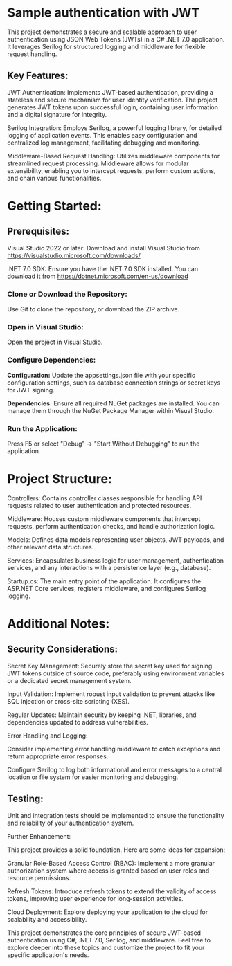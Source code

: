 # Sample authentication with JWT

  

This project demonstrates a secure and scalable approach to user authentication using JSON Web Tokens (JWTs) in a C# .NET 7.0 application. It leverages Serilog for structured logging and middleware for flexible request handling. 

  

## Key Features: 

  

JWT Authentication: Implements JWT-based authentication, providing a stateless and secure mechanism for user identity verification. The project generates JWT tokens upon successful login, containing user information and a digital signature for integrity. 

Serilog Integration: Employs Serilog, a powerful logging library, for detailed logging of application events. This enables easy configuration and centralized log management, facilitating debugging and monitoring. 

Middleware-Based Request Handling: Utilizes middleware components for streamlined request processing. Middleware allows for modular extensibility, enabling you to intercept requests, perform custom actions, and chain various functionalities. 

# Getting Started: 

  

## Prerequisites: 

  

Visual Studio 2022 or later: Download and install Visual Studio from https://visualstudio.microsoft.com/downloads/ 

.NET 7.0 SDK: Ensure you have the .NET 7.0 SDK installed. You can download it from https://dotnet.microsoft.com/en-us/download 

### Clone or Download the Repository: 

Use Git to clone the repository, or download the ZIP archive. 

  

### Open in Visual Studio: 

Open the project in Visual Studio. 

  

### Configure Dependencies: 

  

**Configuration:** Update the appsettings.json file with your specific configuration settings, such as database connection strings or secret keys for JWT signing. 

**Dependencies:** Ensure all required NuGet packages are installed. You can manage them through the NuGet Package Manager within Visual Studio. 

### Run the Application: 

Press F5 or select "Debug" -> "Start Without Debugging" to run the application. 

  

# Project Structure: 

  

Controllers: Contains controller classes responsible for handling API requests related to user authentication and protected resources. 

Middleware: Houses custom middleware components that intercept requests, perform authentication checks, and handle authorization logic. 

Models: Defines data models representing user objects, JWT payloads, and other relevant data structures. 

Services: Encapsulates business logic for user management, authentication services, and any interactions with a persistence layer (e.g., database). 

Startup.cs: The main entry point of the application. It configures the ASP.NET Core services, registers middleware, and configures Serilog logging. 

# Additional Notes: 

  

## Security Considerations: 

Secret Key Management: Securely store the secret key used for signing JWT tokens outside of source code, preferably using environment variables or a dedicated secret management system. 

Input Validation: Implement robust input validation to prevent attacks like SQL injection or cross-site scripting (XSS). 

Regular Updates: Maintain security by keeping .NET, libraries, and dependencies updated to address vulnerabilities. 

Error Handling and Logging: 

Consider implementing error handling middleware to catch exceptions and return appropriate error responses. 

Configure Serilog to log both informational and error messages to a central location or file system for easier monitoring and debugging. 

## Testing: 

Unit and integration tests should be implemented to ensure the functionality and reliability of your authentication system. 

Further Enhancement: 

  

This project provides a solid foundation. Here are some ideas for expansion: 

  

Granular Role-Based Access Control (RBAC): Implement a more granular authorization system where access is granted based on user roles and resource permissions. 

Refresh Tokens: Introduce refresh tokens to extend the validity of access tokens, improving user experience for long-session activities. 

Cloud Deployment: Explore deploying your application to the cloud for scalability and accessibility. 

This project demonstrates the core principles of secure JWT-based authentication using C#, .NET 7.0, Serilog, and middleware. Feel free to explore deeper into these topics and customize the project to fit your specific application's needs. 

 

